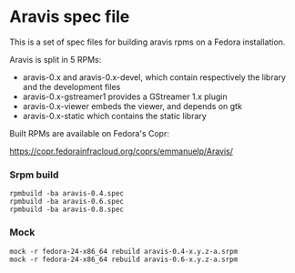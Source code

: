 # Aravis spec file

This is a set of spec files for building aravis rpms on a Fedora installation.

Aravis is split in 5 RPMs:

* aravis-0.x and aravis-0.x-devel, which contain respectively the library and the development files
* aravis-0.x-gstreamer1 provides a GStreamer 1.x plugin
* aravis-0.x-viewer embeds the viewer, and depends on gtk
* aravis-0.x-static which contains the static library

Built RPMs are available on Fedora's Copr:

https://copr.fedorainfracloud.org/coprs/emmanuelp/Aravis/

### Srpm build

```
rpmbuild -ba aravis-0.4.spec
rpmbuild -ba aravis-0.6.spec
rpmbuild -ba aravis-0.8.spec
```

### Mock

```
mock -r fedora-24-x86_64 rebuild aravis-0.4-x.y.z-a.srpm
mock -r fedora-24-x86_64 rebuild aravis-0.6-x.y.z-a.srpm
```
